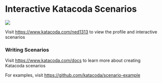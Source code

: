 # Interactive Katacoda Scenarios

[![](http://shields.katacoda.com/katacoda/ned1313/count.svg)](https://www.katacoda.com/ned1313 "Get your profile on Katacoda.com")

Visit https://www.katacoda.com/ned1313 to view the profile and interactive scenarios

### Writing Scenarios
Visit https://www.katacoda.com/docs to learn more about creating Katacoda scenarios

For examples, visit https://github.com/katacoda/scenario-example
